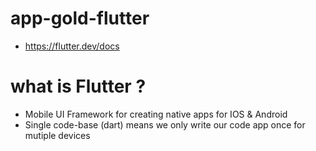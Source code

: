 # app-gold-flutter
- https://flutter.dev/docs

# what is Flutter ?
- Mobile UI Framework for creating native apps for IOS & Android
- Single code-base (dart) means we only write our code app once for mutiple devices
